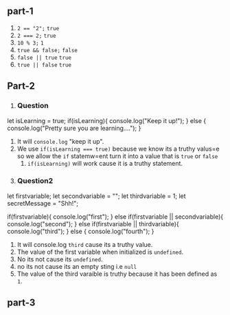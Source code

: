 ## part-1
1. `2 == "2";` `true`
1. `2 === 2;` `true`
1. `10 % 3;` `1`
1. `true && false;` `false`
1. `false || true` `true`
1. `true || false` `true`

## Part-2
1. ### Question
let isLearning = true;
if(isLearning){
    console.log("Keep it up!");
} else {
    console.log("Pretty sure you are learning....");
}
1. It will `console.log` "keep it up".
1. We use `if(isLearning === true)` because we know its a truthy valus=e so we allow the `if` statemw=ent turn it into a value that is `true` or `false`
    1. `if(isLearning)` will work cause it is a truthy statement.
1. ### Question2
let firstvariable;
let secondvariable = "";
let thirdvariable = 1;
let secretMessage = "Shh!";

if(firstvariable){
    console.log("first");
} else if(firstvariable || secondvariable){
    console.log("second");
} else if(firstvariable || thirdvariable){
    console.log("third");
} else {
    console.log("fourth");
}
1. It will console.log `third` cause its a truthy value.
1. The value of the first variable when initialized is `undefined`.
1. No its not cause its `undefined`.
1. no its not cause its an empty sting i.e `null`
1. The value of the third varaible is truthy because it has been defined as `1`.

## part-3
